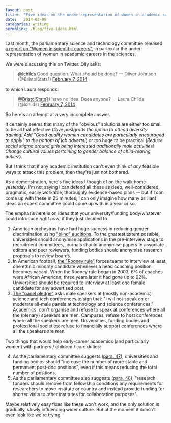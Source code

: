 ```yaml
---
layout: post
title:  "Five ideas on the under-representation of women in academic careers in the sciences"
date:   2014-02-08
categories: writing
permalink: /blog/five-ideas.html
---
```


Last month, the parliamentary science and technology committee released [a report on "Women in scientific careers"](http://www.publications.parliament.uk/pa/cm201314/cmselect/cmsctech/701/70102.htm), in particular the under-representation of women in academic careers in the sciences.

We were discussing this on Twitter. Olly asks:

> [@lchilds](https://twitter.com/lchilds) Good question. What *should* be done?
> — Oliver Johnson (@BristolStats1) [February 7, 2014](https://twitter.com/BristolStats1/statuses/431798377664102400)
<script async src="//platform.twitter.com/widgets.js" charset="utf-8"></script>

to which Laura responds:

> [@BristolStats1](https://twitter.com/BristolStats1) I have no idea. Does anyone?
> — Laura Childs (@lchilds) [February 7, 2014](https://twitter.com/lchilds/statuses/431830774765998080)
<script async src="//platform.twitter.com/widgets.js" charset="utf-8"></script>

So here's an attempt at a very incomplete answer.

It certainly seems that many of the "obvious" solutions are either too small to be all that effective (_Give postgrads the option to attend diversity training! Add "Good quality women candidates are particularly encouraged to apply" to the bottom of job adverts!_) or too huge to be practical (_Reduce social stigma around girls being interested traditionally male activities! Change cultural values pertaining to gender balance of child-rearing duties!_).

But I think that if any academic institution can't even think of _any_ feasible ways to attack this problem, then they're just not bothered.

As a demonstration, here's five ideas I though of on the walk home yesterday. I'm not saying I can defend all these as deep, well-considered, pragmatic, easily workable, thoroughly evidence-based plans -- but if I can come up with these in 25 minutes, I can only imagine how many brilliant ideas an expert committee could come up with in a year or so.

The emphasis here is on ideas that your university/funding body/whatever could introduce _right now_, if they just decided to.

1. American orchestras have had huge success in reducing gender discrimination using ["blind" auditions](http://en.wikipedia.org/wiki/Blind_audition). To the greatest extent possible, universities should anonymise applications in the pre-interview stage to recruitment committees, journals should anonymise papers to associate editors and peer reviewers, funding bodies should anonymise research proposals to review boards.
2. In American football, [the "Rooney rule"](http://en.wikipedia.org/wiki/Rooney_Rule) forces teams to interview at least one ethnic minority candidate whenever a head coaching position becomes vacant. When the Rooney rule began in 2003, 6% of coaches were African American; three years later it had gone up to 22%. Universities should be required to interview at least one female candidate for any advertised post.
3. [The "panel pledge"](http://www.theatlantic.com/technology/archive/2013/01/a-simple-suggestion-to-help-phase-out-all-male-panels-at-tech-conferences/266837/) asks male speakers at (mostly non-academic) science and tech conferences to sign that: "I will not speak on or moderate all-male panels at technology and science conferences." Academics: don't organise and refuse to speak at conferences where all the (plenary) speakers are men. Campuses: refuse to host conferences where all the speakers are men. Universities, funding bodies and professional societies: refuse to financially support conferences where all the speakers are men.

Two things that would help early-career academics (and particularly women) with partners / children / care duties:

4. As the parliamentary committee suggests ([para. 47](http://www.publications.parliament.uk/pa/cm201314/cmselect/cmsctech/701/70107.htm)), universities and funding bodies should "increase the number of more stable and permanent post-doc positions", even if this means reducing the total number of positions.
5. As the parliamentary committee also suggests ([para. 48](http://www.publications.parliament.uk/pa/cm201314/cmselect/cmsctech/701/70107.htm)), "research funders should remove from fellowship conditions any requirements for researchers to move institute or country and instead provide funding for shorter visits to other institutes for collaboration purposes".

Maybe relatively easy fixes like these won't work, and the only solution is gradually, slowly influencing wider culture. But at the moment it doesn't even look like we're trying.
